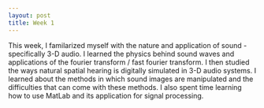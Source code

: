 ```yaml
---
layout: post
title: Week 1
---
```


This week, I familarized myself with the nature and application of sound - specifically 3-D audio. I learned the physics behind sound waves and applications of the fourier transform / fast fourier transform. I then studied the ways natural spatial hearing is digitally simulated in 3-D audio systems. I learned about the methods in which sound images are manipulated and the difficulties that can come with these methods. I also spent time learning how to use MatLab and its application for signal processing.
